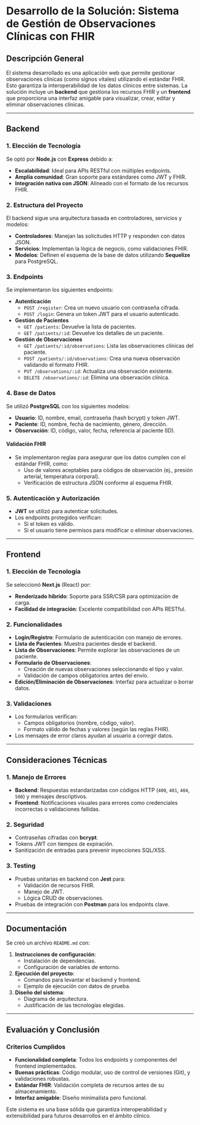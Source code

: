 # Desarrollo de la Solución: Sistema de Gestión de Observaciones Clínicas con FHIR

## Descripción General

El sistema desarrollado es una aplicación web que permite gestionar observaciones clínicas (como signos vitales) utilizando el estándar FHIR. Esto garantiza la interoperabilidad de los datos clínicos entre sistemas. La solución incluye un **backend** que gestiona los recursos FHIR y un **frontend** que proporciona una interfaz amigable para visualizar, crear, editar y eliminar observaciones clínicas.

---

## Backend

### 1. Elección de Tecnología

Se optó por **Node.js** con **Express** debido a:

- **Escalabilidad**: Ideal para APIs RESTful con múltiples endpoints.
- **Amplia comunidad**: Gran soporte para estándares como JWT y FHIR.
- **Integración nativa con JSON**: Alineado con el formato de los recursos FHIR.

### 2. Estructura del Proyecto

El backend sigue una arquitectura basada en controladores, servicios y modelos:

- **Controladores**: Manejan las solicitudes HTTP y responden con datos JSON.
- **Servicios**: Implementan la lógica de negocio, como validaciones FHIR.
- **Modelos**: Definen el esquema de la base de datos utilizando **Sequelize** para PostgreSQL.

### 3. Endpoints

Se implementaron los siguientes endpoints:

- **Autenticación**
  - `POST /register`: Crea un nuevo usuario con contraseña cifrada.
  - `POST /login`: Genera un token JWT para el usuario autenticado.
- **Gestión de Pacientes**
  - `GET /patients`: Devuelve la lista de pacientes.
  - `GET /patients/:id`: Devuelve los detalles de un paciente.
- **Gestión de Observaciones**
  - `GET /patients/:id/observations`: Lista las observaciones clínicas del paciente.
  - `POST /patients/:id/observations`: Crea una nueva observación validando el formato FHIR.
  - `PUT /observations/:id`: Actualiza una observación existente.
  - `DELETE /observations/:id`: Elimina una observación clínica.

### 4. Base de Datos

Se utilizó **PostgreSQL** con los siguientes modelos:

- **Usuario**: ID, nombre, email, contraseña (hash bcrypt) y token JWT.
- **Paciente**: ID, nombre, fecha de nacimiento, género, dirección.
- **Observación**: ID, código, valor, fecha, referencia al paciente (ID).

#### Validación FHIR

- Se implementaron reglas para asegurar que los datos cumplen con el estándar FHIR, como:
  - Uso de valores aceptables para códigos de observación (ej., presión arterial, temperatura corporal).
  - Verificación de estructura JSON conforme al esquema FHIR.

### 5. Autenticación y Autorización

- **JWT** se utilizó para autenticar solicitudes.
- Los endpoints protegidos verifican:
  - Si el token es válido.
  - Si el usuario tiene permisos para modificar o eliminar observaciones.

---

## Frontend

### 1. Elección de Tecnología

Se seleccionó **Next.js** (React) por:

- **Renderizado híbrido**: Soporte para SSR/CSR para optimización de carga.
- **Facilidad de integración**: Excelente compatibilidad con APIs RESTful.

### 2. Funcionalidades

- **Login/Registro**: Formulario de autenticación con manejo de errores.
- **Lista de Pacientes**: Muestra pacientes desde el backend.
- **Lista de Observaciones**: Permite explorar las observaciones de un paciente.
- **Formulario de Observaciones**:
  - Creación de nuevas observaciones seleccionando el tipo y valor.
  - Validación de campos obligatorios antes del envío.
- **Edición/Eliminación de Observaciones**: Interfaz para actualizar o borrar datos.

### 3. Validaciones

- Los formularios verifican:
  - Campos obligatorios (nombre, código, valor).
  - Formato válido de fechas y valores (según las reglas FHIR).
- Los mensajes de error claros ayudan al usuario a corregir datos.

---

## Consideraciones Técnicas

### 1. Manejo de Errores

- **Backend**: Respuestas estandarizadas con códigos HTTP (`400`, `401`, `404`, `500`) y mensajes descriptivos.
- **Frontend**: Notificaciones visuales para errores como credenciales incorrectas o validaciones fallidas.

### 2. Seguridad

- Contraseñas cifradas con **bcrypt**.
- Tokens JWT con tiempos de expiración.
- Sanitización de entradas para prevenir inyecciones SQL/XSS.

### 3. Testing

- Pruebas unitarias en backend con **Jest** para:
  - Validación de recursos FHIR.
  - Manejo de JWT.
  - Lógica CRUD de observaciones.
- Pruebas de integración con **Postman** para los endpoints clave.

---

## Documentación

Se creó un archivo `README.md` con:

1. **Instrucciones de configuración**:
   - Instalación de dependencias.
   - Configuración de variables de entorno.
2. **Ejecución del proyecto**:
   - Comandos para levantar el backend y frontend.
   - Ejemplo de ejecución con datos de prueba.
3. **Diseño del sistema**:
   - Diagrama de arquitectura.
   - Justificación de las tecnologías elegidas.

---

## Evaluación y Conclusión

### Criterios Cumplidos

- **Funcionalidad completa**: Todos los endpoints y componentes del frontend implementados.
- **Buenas prácticas**: Código modular, uso de control de versiones (Git), y validaciones robustas.
- **Estándar FHIR**: Validación completa de recursos antes de su almacenamiento.
- **Interfaz amigable**: Diseño minimalista pero funcional.

Este sistema es una base sólida que garantiza interoperabilidad y extensibilidad para futuros desarrollos en el ámbito clínico.
